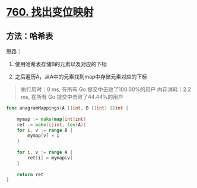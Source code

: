 # [760. 找出变位映射](https://leetcode-cn.com/problems/find-anagram-mappings/)

## 方法：哈希表

思路：

1. 使用哈希表存储B的元素以及对应的下标

2. 之后遍历A，从A中的元素找到map中存储元素对应的下标


> 执行用时：0 ms, 在所有 Go 提交中击败了100.00%的用户
> 		内存消耗：2.2 ms, 在所有 Go 提交中击败了44.44%的用户


```go
func anagramMappings(A []int, B []int) []int {
    
    mymap := make(map[int]int)
    ret := make([]int, len(A))
    for i, v := range B {
        mymap[v] = i
    }
    
    for i, v := range A {
        ret[i] = mymap[v]
    }
    
    return ret
}
```

